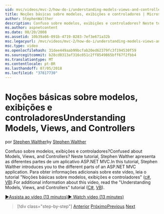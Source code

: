 ```yaml
---
uid: mvc/videos/mvc-2/how-do-i/understanding-models-views-and-controllers
title: Noções básicas sobre modelos, exibições e controladores | Microsoft Docs
author: StephenWalther
description: Confuso sobre modelos, exibições e controladores? Neste tutorial, Stephen Walther apresenta as diferentes partes de um aplicativo ASP.NET MVC.
ms.author: aspnetcontent
ms.date: 08/20/2008
ms.assetid: 10b39a66-091b-4719-8283-7ef3e671a32b
msc.legacyurl: /mvc/videos/mvc-2/how-do-i/understanding-models-views-and-controllers
msc.type: video
ms.openlocfilehash: 31dee449aab99bcfab20ed62379fc3f194530f59
ms.sourcegitcommit: b28cd0313af316c051c2ff8549865bff67f2fbb4
ms.translationtype: MT
ms.contentlocale: pt-BR
ms.lasthandoff: 07/05/2018
ms.locfileid: "37817730"
---
```

<a name="understanding-models-views-and-controllers"></a><span data-ttu-id="0b474-104">Noções básicas sobre modelos, exibições e controladores</span><span class="sxs-lookup"><span data-stu-id="0b474-104">Understanding Models, Views, and Controllers</span></span>
====================
<span data-ttu-id="0b474-105">por [Stephen Walther](https://github.com/StephenWalther)</span><span class="sxs-lookup"><span data-stu-id="0b474-105">by [Stephen Walther](https://github.com/StephenWalther)</span></span>

<span data-ttu-id="0b474-106">Confuso sobre modelos, exibições e controladores?</span><span class="sxs-lookup"><span data-stu-id="0b474-106">Confused about Models, Views, and Controllers?</span></span> <span data-ttu-id="0b474-107">Neste tutorial, Stephen Walther apresenta as diferentes partes de um aplicativo ASP.NET MVC.</span><span class="sxs-lookup"><span data-stu-id="0b474-107">In this tutorial, Stephen Walther introduces you to the different parts of an ASP.NET MVC application.</span></span> <span data-ttu-id="0b474-108">Para obter informações adicionais sobre este vídeo, leia o tutorial "Noções básicas sobre modelos, exibições e controladores" ([c#](../../../overview/older-versions-1/overview/understanding-models-views-and-controllers-cs.md), [VB](../../../overview/older-versions-1/overview/understanding-models-views-and-controllers-vb.md)).</span><span class="sxs-lookup"><span data-stu-id="0b474-108">For additional information about this video, read the "Understanding Models, Views, and Controllers" tutorial ([C#](../../../overview/older-versions-1/overview/understanding-models-views-and-controllers-cs.md), [VB](../../../overview/older-versions-1/overview/understanding-models-views-and-controllers-vb.md)).</span></span>

[<span data-ttu-id="0b474-109">&#9654;Assista ao vídeo (13 minutos)</span><span class="sxs-lookup"><span data-stu-id="0b474-109">&#9654; Watch video (13 minutes)</span></span>](https://channel9.msdn.com/Blogs/ASP-NET-Site-Videos/understanding-models-views-and-controllers)

> [!div class="step-by-step"]
> <span data-ttu-id="0b474-110">[Anterior](creating-a-movie-database-application-in-15-minutes-with-aspnet-mvc.md)
> [Próximo](aspnet-mvc-controller-overview.md)</span><span class="sxs-lookup"><span data-stu-id="0b474-110">[Previous](creating-a-movie-database-application-in-15-minutes-with-aspnet-mvc.md)
[Next](aspnet-mvc-controller-overview.md)</span></span>
